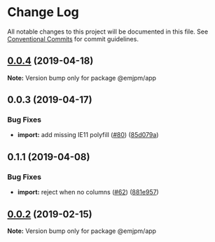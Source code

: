 # Change Log

All notable changes to this project will be documented in this file.
See [Conventional Commits](https://conventionalcommits.org) for commit guidelines.

## [0.0.4](https://github.com/SocialGouv/emjpm/compare/v0.0.3...v0.0.4) (2019-04-18)

**Note:** Version bump only for package @emjpm/app





## 0.0.3 (2019-04-17)


### Bug Fixes

* **import:** add missing IE11 polyfill ([#80](https://github.com/SocialGouv/emjpm/issues/80)) ([85d079a](https://github.com/SocialGouv/emjpm/commit/85d079a))



## 0.1.1 (2019-04-08)


### Bug Fixes

* **import:** reject when no columns ([#62](https://github.com/SocialGouv/emjpm/issues/62)) ([881e957](https://github.com/SocialGouv/emjpm/commit/881e957))





## [0.0.2](https://github.com/SocialGouv/emjpm/compare/v0.0.1...v0.0.2) (2019-02-15)

**Note:** Version bump only for package @emjpm/app
